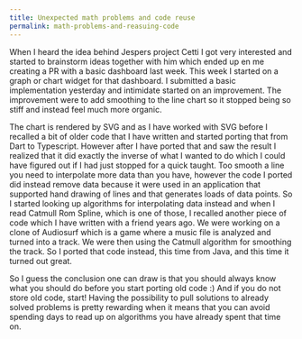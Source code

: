 ```yaml
---
title: Unexpected math problems and code reuse
permalink: math-problems-and-reasuing-code
---
```

When I heard the idea behind Jespers project Cetti I got very interested and started to brainstorm ideas together with him which ended up en me creating a PR with a basic dashboard last week. This week I started on a graph or chart widget for that dashboard. I submitted a basic implementation yesterday and intimidate started on an improvement. The improvement were to add smoothing to the line chart so it stopped being so stiff and instead feel much more organic.

The chart is rendered by SVG and as I have worked with SVG before I recalled a bit of older code that I have written and started porting that from Dart to Typescript. However after I have ported that and saw the result I realized that it did exactly the inverse of what I wanted to do which I could have figured out if I had just stopped for a quick taught. Too smooth a line you need to interpolate more data than you have, however the code I ported did instead remove data because it were used in an application that supported hand drawing of lines and that generates loads of data points. So I started looking up algorithms for interpolating data instead and when I read Catmull Rom Spline, which is one of those, I recalled another piece of code which I have written with a friend years ago. We were working on a clone of Audiosurf which is a game where a music file is analyzed and turned into a track. We were then using the Catmull algorithm for smoothing the track. So I ported that code instead, this time from Java, and this time it turned out great.

So I guess the conclusion one can draw is that you should always know what you should do before you start porting old code :) And if you do not store old code, start! Having the possibility to pull solutions to already solved problems is pretty rewarding when it means that you can avoid spending days to read up on algorithms you have already spent that time on.
